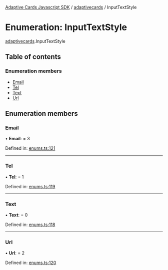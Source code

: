 [Adaptive Cards Javascript SDK](../README.md) / [adaptivecards](../modules/adaptivecards.md) / InputTextStyle

# Enumeration: InputTextStyle

[adaptivecards](../modules/adaptivecards.md).InputTextStyle

## Table of contents

### Enumeration members

- [Email](adaptivecards.inputtextstyle.md#email)
- [Tel](adaptivecards.inputtextstyle.md#tel)
- [Text](adaptivecards.inputtextstyle.md#text)
- [Url](adaptivecards.inputtextstyle.md#url)

## Enumeration members

### Email

• **Email**: = 3

Defined in: [enums.ts:121](https://github.com/microsoft/AdaptiveCards/blob/0938a1f10/source/nodejs/adaptivecards/src/enums.ts#L121)

---

### Tel

• **Tel**: = 1

Defined in: [enums.ts:119](https://github.com/microsoft/AdaptiveCards/blob/0938a1f10/source/nodejs/adaptivecards/src/enums.ts#L119)

---

### Text

• **Text**: = 0

Defined in: [enums.ts:118](https://github.com/microsoft/AdaptiveCards/blob/0938a1f10/source/nodejs/adaptivecards/src/enums.ts#L118)

---

### Url

• **Url**: = 2

Defined in: [enums.ts:120](https://github.com/microsoft/AdaptiveCards/blob/0938a1f10/source/nodejs/adaptivecards/src/enums.ts#L120)
